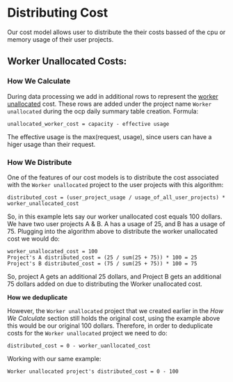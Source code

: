 # Distributing Cost
Our cost model allows user to distribute the their costs bassed of the cpu or memory usage of their user projects.

## Worker Unallocated Costs:

### How We Calculate

During data processing we add in additional rows to represent the [worker unallocated](https://github.com/project-koku/koku/blob/main/koku/masu/database/trino_sql/reporting_ocpusagelineitem_daily_summary.sql#L503) cost. These rows are added under the project name `Worker unallocated` during the ocp daily summary table creation. Formula:
```
unallocated_worker_cost = capacity - effective usage
```
The effective usage is the max(request, usage), since users can have a higer usage than their request.

### How We Distribute

One of the features of our cost models is to distribute the cost associated with the `Worker unallocated` project to the user projects with this algorithm:
```
distributed_cost = (user_project_usage / usage_of_all_user_projects) * worker_unallocated_cost
```

So, in this example lets say our worker unallocated cost equals 100 dollars. We have two user projects A & B. A has a usage of 25, and B has a usage of 75. Plugging into the algorithm above to distribute the worker unallocated cost we would do:

```
worker_unallocated_cost = 100
Project's A distributed_cost = (25 / sum(25 + 75)) * 100 = 25
Project's B distributed_cost = (75 / sum(25 + 75)) * 100 = 75
```

So, project A gets an additional 25 dollars, and Project B gets an additional 75 dollars added on due to distributing the Worker unallocated cost.

**How we deduplicate**

However, the `Worker unallocated` project that we created earlier in the *How We Calculate* section still holds the original cost, using the example above this would be our original 100 dollars. Therefore, in order to deduplicate costs for the `Worker unallocated` project we need to do:

```
distributed_cost = 0 - worker_uanllocated_cost
```

Working with our same example:

```
Worker unallocated project's distributed_cost = 0 - 100
```
